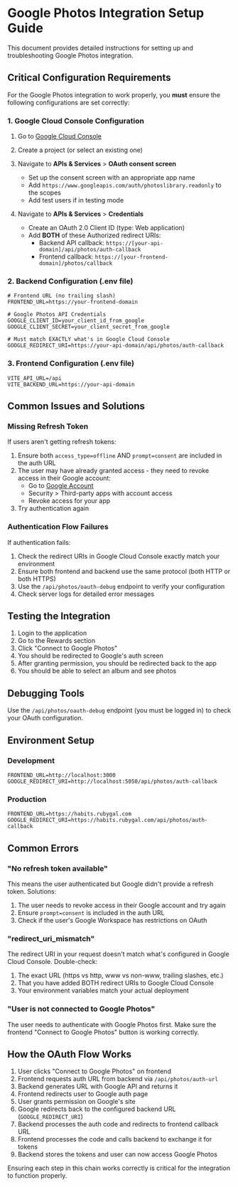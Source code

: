 # Google Photos Integration Setup Guide

This document provides detailed instructions for setting up and troubleshooting Google Photos integration.

## Critical Configuration Requirements

For the Google Photos integration to work properly, you **must** ensure the following configurations are set correctly:

### 1. Google Cloud Console Configuration

1. Go to [Google Cloud Console](https://console.cloud.google.com/)
2. Create a project (or select an existing one)
3. Navigate to **APIs & Services** > **OAuth consent screen**

   - Set up the consent screen with an appropriate app name
   - Add `https://www.googleapis.com/auth/photoslibrary.readonly` to the scopes
   - Add test users if in testing mode

4. Navigate to **APIs & Services** > **Credentials**
   - Create an OAuth 2.0 Client ID (type: Web application)
   - Add **BOTH** of these Authorized redirect URIs:
     - Backend API callback: `https://[your-api-domain]/api/photos/auth-callback`
     - Frontend callback: `https://[your-frontend-domain]/photos/callback`

### 2. Backend Configuration (.env file)

```env
# Frontend URL (no trailing slash)
FRONTEND_URL=https://your-frontend-domain

# Google Photos API Credentials
GOOGLE_CLIENT_ID=your_client_id_from_google
GOOGLE_CLIENT_SECRET=your_client_secret_from_google

# Must match EXACTLY what's in Google Cloud Console
GOOGLE_REDIRECT_URI=https://your-api-domain/api/photos/auth-callback
```

### 3. Frontend Configuration (.env file)

```env
VITE_API_URL=/api
VITE_BACKEND_URL=https://your-api-domain
```

## Common Issues and Solutions

### Missing Refresh Token

If users aren't getting refresh tokens:

1. Ensure both `access_type=offline` AND `prompt=consent` are included in the auth URL
2. The user may have already granted access - they need to revoke access in their Google account:
   - Go to [Google Account](https://myaccount.google.com)
   - Security > Third-party apps with account access
   - Revoke access for your app
3. Try authentication again

### Authentication Flow Failures

If authentication fails:

1. Check the redirect URIs in Google Cloud Console exactly match your environment
2. Ensure both frontend and backend use the same protocol (both HTTP or both HTTPS)
3. Use the `/api/photos/oauth-debug` endpoint to verify your configuration
4. Check server logs for detailed error messages

## Testing the Integration

1. Login to the application
2. Go to the Rewards section
3. Click "Connect to Google Photos"
4. You should be redirected to Google's auth screen
5. After granting permission, you should be redirected back to the app
6. You should be able to select an album and see photos

## Debugging Tools

Use the `/api/photos/oauth-debug` endpoint (you must be logged in) to check your OAuth configuration.

## Environment Setup

### Development

```env
FRONTEND_URL=http://localhost:3000
GOOGLE_REDIRECT_URI=http://localhost:5050/api/photos/auth-callback
```

### Production

```env
FRONTEND_URL=https://habits.rubygal.com
GOOGLE_REDIRECT_URI=https://habits.rubygal.com/api/photos/auth-callback
```

## Common Errors

### "No refresh token available"

This means the user authenticated but Google didn't provide a refresh token. Solutions:

1. The user needs to revoke access in their Google account and try again
2. Ensure `prompt=consent` is included in the auth URL
3. Check if the user's Google Workspace has restrictions on OAuth

### "redirect_uri_mismatch"

The redirect URI in your request doesn't match what's configured in Google Cloud Console. Double-check:

1. The exact URL (https vs http, www vs non-www, trailing slashes, etc.)
2. That you have added BOTH redirect URIs to Google Cloud Console
3. Your environment variables match your actual deployment

### "User is not connected to Google Photos"

The user needs to authenticate with Google Photos first. Make sure the frontend "Connect to Google Photos" button is working correctly.

## How the OAuth Flow Works

1. User clicks "Connect to Google Photos" on frontend
2. Frontend requests auth URL from backend via `/api/photos/auth-url`
3. Backend generates URL with Google API and returns it
4. Frontend redirects user to Google auth page
5. User grants permission on Google's site
6. Google redirects back to the configured backend URL (`GOOGLE_REDIRECT_URI`)
7. Backend processes the auth code and redirects to frontend callback URL
8. Frontend processes the code and calls backend to exchange it for tokens
9. Backend stores the tokens and user can now access Google Photos

Ensuring each step in this chain works correctly is critical for the integration to function properly.
